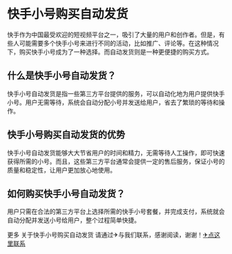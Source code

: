 # 快手小号购买自动发货

快手作为中国最受欢迎的短视频平台之一，吸引了大量的用户和创作者。但是，有些人可能需要多个快手小号来进行不同的活动，比如推广、评论等。在这种情况下，购买快手小号成为了一种选择。而自动发货则是一种更便捷的购买方式。

## 什么是快手小号自动发货？

快手小号自动发货是指一些第三方平台提供的服务，可以自动化地为用户提供快手小号。用户无需等待，系统会自动分配小号并发送给用户，省去了繁琐的等待和操作。

## 快手小号购买自动发货的优势

快手小号自动发货能够大大节省用户的时间和精力，无需等待人工操作，即可快速获得所需的小号。而且，这些第三方平台通常会提供一定的售后服务，保证小号的质量和稳定性，让用户更加放心地使用。

## 如何购买快手小号自动发货？

用户只需在合法的第三方平台上选择所需的快手小号套餐，并完成支付，系统就会自动分配并发送小号给用户，整个过程简单快捷。

更多 关于快手小号购买自动发货 请通过✈与我们联系，感谢阅读，谢谢！[✈点这里联系](https://ww.k02.cc)